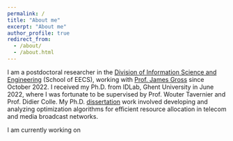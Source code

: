 ```yaml
---
permalink: /
title: "About me"
excerpt: "About me"
author_profile: true
redirect_from: 
  - /about/
  - /about.html
---
```


I am a postdoctoral researcher in the [Division of Information Science and Engineering](https://www.kth.se/is/ise/division-of-information-science-and-engineering-1.790272) (School of EECS), working with [Prof. James Gross](https://www.kth.se/profile/jamesgr) since October 2022. 
I received my Ph.D. from IDLab, Ghent University in June 2022, where I was fortunate to be supervised by Prof. Wouter Tavernier and Prof. Didier Colle. My Ph.D. [dissertation](https://gourav-prateek-sharma.github.io/files/phd_gsharma_ugent.pdf) work involved developing and analyzing optimization algorithms for efficient resource allocation in telecom and media broadcast networks.


I am currently working on 
